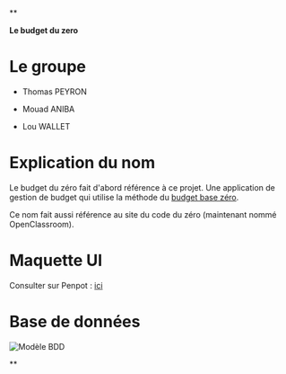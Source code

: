 
**

**Le budget du zero**

# Le groupe

- Thomas PEYRON

- Mouad ANIBA

- Lou WALLET

  

# Explication du nom

Le budget du zéro fait d'abord référence à ce projet. Une application de gestion de budget qui utilise la méthode du [budget base zéro](https://fr.wikipedia.org/wiki/Budget_base_z%C3%A9ro).

Ce nom fait aussi référence au site du code du zéro (maintenant nommé OpenClassroom).
# Maquette UI

Consulter sur Penpot : [ici](https://design.penpot.app/#/view/e3f94000-ee50-11ec-b528-75f6b8214121?page-id=971c7520-b199-11ec-8e47-895e218b491c&section=interactions&index=0&share-id=05300ec0-ee51-11ec-b528-75f6b8214121)


# Base de données
![Modèle BDD](https://i.imgur.com/yVQxP1o.png)


  
  

**